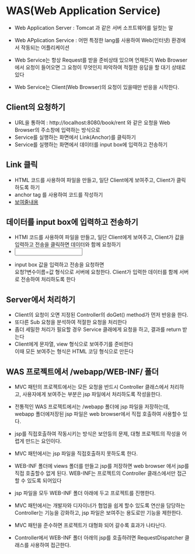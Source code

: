 # WAS(Web Application Service)
* Web Application Server : Tomcat 과 같은 서버 소프트웨어를 일컷는 말
* Web APplication Service : 어떤 특정한 lang를 사용하여 Web(인터넷) 환경에서 작동되는 어플리케이션

* Web Service는 항상 Request를 받을 준비상태 있으며 언제든지 Web Browser 에서 요청이 들어오면 그 요청이 무엇인지 파악하여 적절한 응답을 할 대기 상태로 있다
* Web Service는 Client(Web Browser)의 요청이 있을때만 반응을 시작한다.


## Client의 요청하기
* URL을 통하여 : http://localhost:8080/book/rent 와 같은 요청을 Web Browser의 주소창에 입력하는 방식으로
* Service를 실행하는 화면에서 Link(Anchor)를 클릭하기
* Service를 실행하는 화면에서 데이터를 input box에 입력하고 전송하기

## Link 클릭
* HTML 코드를 사용하여 파일을 만들고, 일단 Client에게  보여주고, Client가 클릭하도록 하기
* anchor tag 를 사용하여 코드를 작성하기
* <a href="요청">보여줄내용</a>

## 데이터를 input box에 입력하고 전송하기
* HTMl 코드를 사용하여 파일을 만들고, 일단 Client에게 보여주고, Client가 값을 입력하고 전송을 클릭하면 데이터와 함께 요청하기
* <form action="요청"><input name="변수이름" /></form>
* input box 값을 입력하고 전송을 요청하면  
요청?변수이름=값 형식으로 서버에 요청한다. Client가 입력한 데이터를 함께 서버로 전송하여 처리하도록 한다

## Server에서 처리하기
* Client의 요청이 오면 지정된 Controller의 doGet() method가 먼저 반응을 한다.
* 또다른 Sub 요청을 분석하여 적절한 요청을 처리한다
* 좀더 세밀한 처리가 필요할 경우 Service 클래에게 요청을 하고, 결과를 return 받는다
* Client에게 문자열, view 형식으로 보여주기를 준비한다  
이때 모든 보여주는 형식은 HTML 코딩 형식으로 만든다

## WAS 프로젝트에서 /webapp/WEB-INF/ 폴더
* MVC 패턴의 프로젝트에서는 모든 요청을 반드시 Controller 클래스에서 처리하고, 사용자에게 보여주는 부분은 jsp 파일에서 처리하도록 작성을한다. 
* 전통적인 WAS 프로젝트에서는 /webapp 폴더에 jsp 파일을 저장하는데, webapp 폴더에저장된 jsp 파일은 web browser에서 직접 호출하여 사용할수 있다.
* jsp를 직접호출하여 작동시키는 방식은 보안등의 문제, 대형 프로젝트의 작성을 어렵게 만드는 요인이다.
* MVC 패턴에서는 jsp 파일을 직접호출하지 못하도록 한다.
* WEB-INF 폴더에 views 폴더를 만들고 jsp를 저장하면 web browser 에서 jsp를 직접 호출할수 없게 된다. WEB-INF는 프로젝트의 Controller 클래스에서만 접근할 수 있도록 되어있다

* jsp 파일을 모두 WEB-INF 폴더 아래에 두고 프로젝트를 진행한다.
* MVC 패턴에서는 개발자와 디자이너가 협업을 쉽게 할수 있도록 연산을 담당하는 Controller는 기능을 강화하고, jsp 파일은 보여주는 용도로만 기능을 제한한다.

* MVC 패턴을 준수하면 프로젝트가 대형화 되어 갈수록 효과가 나타난다.

* Controller에서 WEB-INF 폴더 아래의 jsp를 호출하려면 RequestDispatcher 클래스를 사용하여 접근한다.










